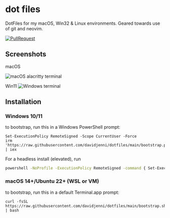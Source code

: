 # dot files

DotFiles for my macOS, Win32 & Linux environments. Geared towards use of git and neovim.

[![PullRequest](https://github.com/davidjenni/dotfiles/actions/workflows/PR.yml/badge.svg)](https://github.com/davidjenni/dotfiles/actions/workflows/PR.yml)

## Screenshots

macOS

![macOS alacritty terminal](assets/mac-terminal.png)

Win11
![Windows terminal](assets/win-terminal.png)

## Installation

### Windows 10/11

to bootstrap, run this in a Windows PowerShell prompt:

````shell
Set-ExecutionPolicy RemoteSigned -Scope CurrentUser -Force
irm 'https://raw.githubusercontent.com/davidjenni/dotfiles/main/bootstrap.ps1' | iex
````

For a headless install (elevated), run

```bash
powershell -NoProfile -ExecutionPolicy RemoteSigned -command { Set-ExecutionPolicy RemoteSigned -Scope CurrentUser -Force; $env:DOT_HEADLESS=1; irm https://raw.githubusercontent.com/davidjenni/dotfiles/main/bootstrap.ps1 | iex }
```

### macOS 14+/Ubuntu 22+ (WSL or VM)

to bootstrap, run this in a default Terminal.app prompt:

````shell
curl -fsSL https://raw.githubusercontent.com/davidjenni/dotfiles/main/bootstrap.sh | bash
````
